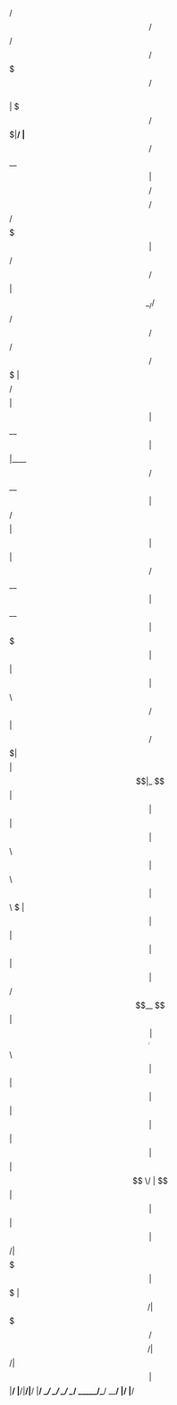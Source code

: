 
 /$$      /$$ /$$                    /$$$$$                            /$$$$$$                                   
| $$$    /$$$|__/                   |__  $$                           /$$__  $$                                  
| $$$$  /$$$$ /$$ /$$$$$$$             | $$  /$$$$$$   /$$$$$$       | $$  \__/ /$$  /$$  /$$  /$$$$$$  /$$$$$$$ 
| $$ $$/$$ $$| $$| $$__  $$            | $$ |____  $$ /$$__  $$      | $$ /$$$$| $$ | $$ | $$ /$$__  $$| $$__  $$
| $$  $$$| $$| $$| $$  \ $$       /$$  | $$  /$$$$$$$| $$$$$$$$      | $$|_  $$| $$ | $$ | $$| $$  \ $$| $$  \ $$
| $$\  $ | $$| $$| $$  | $$      | $$  | $$ /$$__  $$| $$_____/      | $$  \ $$| $$ | $$ | $$| $$  | $$| $$  | $$
| $$ \/  | $$| $$| $$  | $$      |  $$$$$$/|  $$$$$$$|  $$$$$$$      |  $$$$$$/|  $$$$$/$$$$/|  $$$$$$/| $$  | $$
|__/     |__/|__/|__/  |__/       \______/  \_______/ \_______/       \______/  \_____/\___/  \______/ |__/  |__/
                                                                                                                 
                                                                                                                 
                                                                                                                 

<!--
**minjae2271/minjae2271** is a ✨ _special_ ✨ repository because its `README.md` (this file) appears on your GitHub profile.

Here are some ideas to get you started:

- 🔭 I’m currently working on ...
- 🌱 I’m currently learning ...
- 👯 I’m looking to collaborate on ...
- 🤔 I’m looking for help with ...
- 💬 Ask me about ...
- 📫 How to reach me: ...
- 😄 Pronouns: ...
- ⚡ Fun fact: ...
-->
